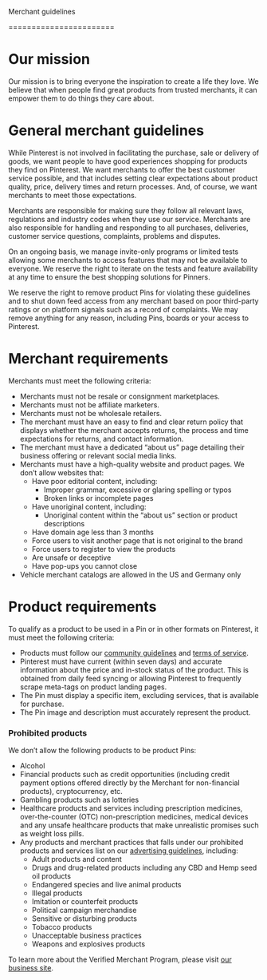 Merchant guidelines


=======================

Our mission
===========

Our mission is to bring everyone the inspiration to create a life they love. We believe that when people find great products from trusted merchants, it can empower them to do things they care about.

General merchant guidelines
===========================

While Pinterest is not involved in facilitating the purchase, sale or delivery of goods, we want people to have good experiences shopping for products they find on Pinterest. We want merchants to offer the best customer service possible, and that includes setting clear expectations about product quality, price, delivery times and return processes. And, of course, we want merchants to meet those expectations.

Merchants are responsible for making sure they follow all relevant laws, regulations and industry codes when they use our service. Merchants are also responsible for handling and responding to all purchases, deliveries, customer service questions, complaints, problems and disputes.

On an ongoing basis, we manage invite-only programs or limited tests allowing some merchants to access features that may not be available to everyone. We reserve the right to iterate on the tests and feature availability at any time to ensure the best shopping solutions for Pinners.

We reserve the right to remove product Pins for violating these guidelines and to shut down feed access from any merchant based on poor third-party ratings or on platform signals such as a record of complaints. We may remove anything for any reason, including Pins, boards or your access to Pinterest.

Merchant requirements
=====================

Merchants must meet the following criteria:

*   Merchants must not be resale or consignment marketplaces.
*   Merchants must not be affiliate marketers.
*   Merchants must not be wholesale retailers.
*   The merchant must have an easy to find and clear return policy that displays whether the merchant accepts returns, the process and time expectations for returns, and contact information.
*   The merchant must have a dedicated “about us” page detailing their business offering or relevant social media links.
*   Merchants must have a high-quality website and product pages. We don’t allow websites that:
    *   Have poor editorial content, including:
        *   Improper grammar, excessive or glaring spelling or typos
        *   Broken links or incomplete pages
    *   Have unoriginal content, including:
        *   Unoriginal content within the “about us” section or product descriptions
    *   Have domain age less than 3 months
    *   Force users to visit another page that is not original to the brand
    *   Force users to register to view the products
    *   Are unsafe or deceptive
    *   Have pop-ups you cannot close
*   Vehicle merchant catalogs are allowed in the US and Germany only

Product requirements
====================

To qualify as a product to be used in a Pin or in other formats on Pinterest, it must meet the following criteria:

*   Products must follow our [community guidelines](https://policy.pinterest.com/community-guidelines) and [terms of service](https://policy.pinterest.com/terms-of-service).
*   Pinterest must have current (within seven days) and accurate information about the price and in-stock status of the product. This is obtained from daily feed syncing or allowing Pinterest to frequently scrape meta-tags on product landing pages.
*   The Pin must display a specific item, excluding services, that is available for purchase.
*   The Pin image and description must accurately represent the product.

### Prohibited products

We don’t allow the following products to be product Pins:

*   Alcohol
*   Financial products such as credit opportunities (including credit payment options offered directly by the Merchant for non-financial products), cryptocurrency, etc.
*   Gambling products such as lotteries
*   Healthcare products and services including prescription medicines, over-the-counter (OTC) non-prescription medicines, medical devices and any unsafe healthcare products that make unrealistic promises such as weight loss pills.
*   Any products and merchant practices that falls under our prohibited products and services list on our [advertising guidelines](https://policy.pinterest.com/advertising-guidelines), including:
    *   Adult products and content
    *   Drugs and drug-related products including any CBD and Hemp seed oil products
    *   Endangered species and live animal products
    *   Illegal products
    *   Imitation or counterfeit products
    *   Political campaign merchandise
    *   Sensitive or disturbing products
    *   Tobacco products
    *   Unacceptable business practices
    *   Weapons and explosives products

To learn more about the Verified Merchant Program, please visit [our business site](https://business.pinterest.com/verified-merchant-program).